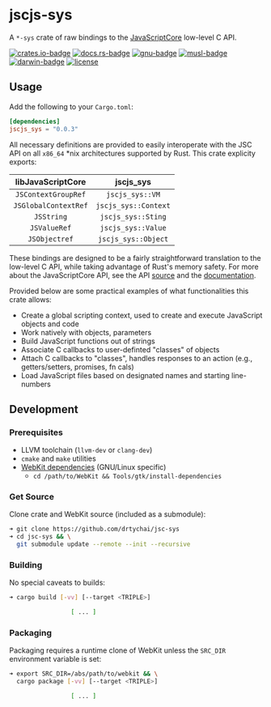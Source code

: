 # jscjs-sys
A `*-sys` crate of raw bindings to the [JavaScriptCore][1] low-level C API.

[![crates.io-badge]][crates.io] [![docs.rs-badge]][docs.rs]
[![gnu-badge]][gnu-build] [![musl-badge]][musl-build] [![darwin-badge]][darwin-build]
[![license]][lic]


[crates.io]: https://crates.io/crates/jscjs-sys
[crates.io-badge]:  https://img.shields.io/crates/v/jscjs-sys.svg

[docs.rs]: https://docs.rs/jscjs-sys
[docs.rs-badge]: https://docs.rs/jscjs-sys/badge.svg

[gnu-build]: https://github.com/drtychai/jsc-sys/actions?query=workflow:gnu
[gnu-badge]: https://github.com/drtychai/jsc-sys/workflows/gnu/badge.svg

[musl-build]: https://github.com/drtychai/jsc-sys/actions?query=workflow:musl
[musl-badge]: https://github.com/drtychai/jsc-sys/workflows/musl/badge.svg

[darwin-build]: https://github.com/drtychai/jsc-sys/actions?query=workflow:darwin
[darwin-badge]: https://github.com/drtychai/jsc-sys/workflows/darwin/badge.svg

[license]: https://img.shields.io/crates/l/jscjs-sys.svg
[lic]: /LICENSE

## Usage
Add the following to your `Cargo.toml`:

```toml
[dependencies]
jscjs_sys = "0.0.3"
```

All necessary definitions are provided to easily interoperate with the JSC API on all `x86_64` *nix
architectures supported by Rust. This crate explicity exports:

|   libJavaScriptCore     |      jscjs_sys         |
|:-----------------------:|:----------------------:|
|  `JSContextGroupRef`    |  `jscjs_sys::VM`       |
|  `JSGlobalContextRef`   |  `jscjs_sys::Context`  |
|  `JSString`             |  `jscjs_sys::Sting`    |
|  `JSValueRef`           |  `jscjs_sys::Value`    |
|  `JSObjectref`          |  `jscjs_sys::Object`   |


These bindings are designed to be a fairly straightforward translation to the low-level C API,
while taking advantage of Rust's memory safety. For more about the JavaScriptCore API, see the
API [source][2] and the [documentation][3].

Provided below are some practical examples of what functionalities this crate allows:
  - Create a global scripting context, used to create and execute JavaScript objects and code
  - Work natively with objects, parameters
  - Build JavaScript functions out of strings
  - Associate C callbacks to user-definted "classes" of objects
  - Attach C callbacks to "classes", handles responses to an action (e.g., getters/setters, promises, fn cals)
  - Load JavaScript files based on designated names and starting line-numbers

[1]: https://trac.webkit.org/wiki/JavaScriptCore
[2]: https://github.com/WebKit/webkit/tree/master/Source/JavaScriptCore/API
[3]: https://developer.apple.com/documentation/javascriptcore

## Development
### Prerequisites
- LLVM toolchain (`llvm-dev` or `clang-dev`)
- `cmake` and `make` utilities
- [WebKit dependencies][gtk-deps] (GNU/Linux specific)
  - `cd /path/to/WebKit && Tools/gtk/install-dependencies`

[gtk-deps]: https://github.com/WebKit/webkit/blob/master/Tools/gtk/install-dependencies

### Get Source
Clone crate and WebKit source (included as a submodule):

```sh
➜ git clone https://github.com/drtychai/jsc-sys
➜ cd jsc-sys && \
  git submodule update --remote --init --recursive
```

### Building
No special caveats to builds:

```sh
➜ cargo build [-vv] [--target <TRIPLE>]

                 [ ... ]
```

### Packaging
Packaging requires a runtime clone of WebKit unless the `SRC_DIR` environment variable is set:

```sh
➜ export SRC_DIR=/abs/path/to/webkit && \
  cargo package [-vv] [--target <TRIPLE>]

                 [ ... ]
```


